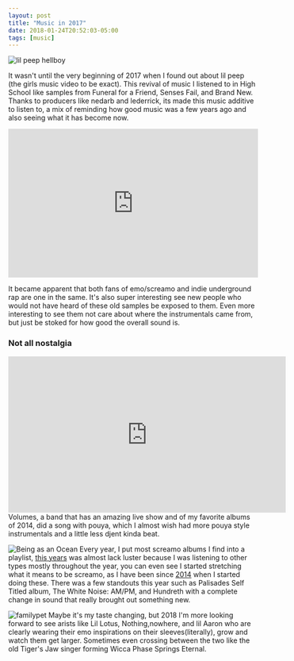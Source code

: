 ```yaml
---
layout: post
title: "Music in 2017"
date: 2018-01-24T20:52:03-05:00
tags: [music]
---
```

![lil peep hellboy](https://i1.sndcdn.com/artworks-000185214461-55vwwi-t500x500.jpg)


It wasn't until the very beginning of 2017 when I found out about lil peep (the girls music video to be exact). This revival of music I listened to in High School like samples from Funeral for a Friend, Senses Fail, and Brand New. Thanks to producers like nedarb and lederrick, its made this music additive to listen to, a mix of reminding how good music was a few years ago and also seeing what it has become now.


<iframe width="100%" height="300" scrolling="no" frameborder="no" src="https://w.soundcloud.com/player/?url=https%3A//api.soundcloud.com/tracks/319017450&amp;color=%238a9298&amp;auto_play=false&amp;hide_related=false&amp;show_comments=true&amp;show_user=true&amp;show_reposts=false&amp;show_teaser=true&amp;visual=true"></iframe>



It became apparent that both fans of emo/screamo and indie underground rap are one in the same. It's also super interesting see new people who would not have heard of these old samples be exposed to them. Even more interesting to see them not care about where the instrumentals came from, but just be stoked for how good the overall sound is.


### Not all nostalgia

<iframe width="560" height="315" src="https://www.youtube-nocookie.com/embed/Ht-wkF1TcTM?rel=0&amp;controls=0&amp;showinfo=0" frameborder="0" gesture="media" allow="encrypted-media" allowfullscreen></iframe>
Volumes, a band that has an amazing live show and of my favorite albums of 2014, did a song with pouya, which I almost wish had more pouya style instrumentals and a little less djent kinda beat.

![Being as an Ocean](https://imageservicestoreag.blob.core.windows.net/imagecatalog/3601048f903b480a93c996784b864d3cv1.jpeg)
Every year, I put most screamo albums I find into a playlist, [this years](https://play.google.com/music/playlist/AMaBXylhWgaHm_m0swH2M8FxdPwPD9ORrq4Z7z_Qw33K9MXq4Cjmm61TWDPTT_S3r1zqLvguURCSR1BqcVeRQChCaemTsqZh7g%3D%3D) was almost lack luster because I was listening to other types mostly throughout the year, you can even see I started stretching what it means to be screamo, as I have been since [2014](https://play.google.com/music/playlist/AMaBXynC6Id_YluRCO1BLJJzAr6wkgMid0ETyRsKrivP3gh3j1dKrF6EMFYh4P2vyM_t3kgKdKFORNIYU9JI0zJFYGdVaa1RAQ%3D%3D) when I started doing these. There was a few standouts this year such as Palisades Self Titled album, The White Noise: AM/PM, and Hundreth with a complete change in sound that really brought out something new.


![familypet](https://f4.bcbits.com/img/0009814690_10.jpg)
Maybe it's my taste changing, but 2018 I'm more looking forward to see arists like Lil Lotus, Nothing,nowhere, and lil Aaron who are clearly wearing their emo inspirations on their sleeves(literally), grow and watch them get larger. Sometimes even crossing between the two like the old Tiger's Jaw singer forming Wicca Phase Springs Eternal.

